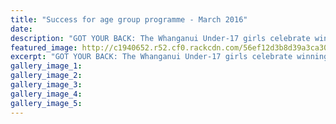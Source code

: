 ```yaml
---
title: "Success for age group programme - March 2016"
date: 
description: "GOT YOUR BACK: The Whanganui Under-17 girls celebrate winning their inaugural games as a team at the weekend, Wanganui Chronicle article on 15/3/15..."
featured_image: http://c1940652.r52.cf0.rackcdn.com/56ef12d3b8d39a3ca300258a/WU-U17-girls-win-games-in-Paraparaumu.-15.3.16.jpg
excerpt: "GOT YOUR BACK: The Whanganui Under-17 girls celebrate winning their inaugural games as a team at the weekend, Wanganui Chronicle article on 15/3/15... ."
gallery_image_1: 
gallery_image_2: 
gallery_image_3: 
gallery_image_4: 
gallery_image_5: 
---
```

